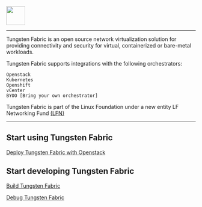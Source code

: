 <img src="https://avatars3.githubusercontent.com/u/36871657?s=200&v=4" width="50">

----

Tungsten Fabric is an open source network virtualization solution for
providing connectivity and security for virtual, containerized or 
bare-metal workloads.

Tungsten Fabric supports integrations with the following orchestrators:
```
Openstack
Kubernetes
Openshift
vCenter
BYOO [Bring your own orchestrator]
```

Tungsten Fabric is part of the Linux Foundation under a new entity
LF Networking Fund [(LFN)]


---

## Start using Tungsten Fabric
[Deploy Tungsten Fabric with Openstack]


## Start developing Tungsten Fabric
[Build Tungsten Fabric]

[Debug Tungsten Fabric]


[(LFN)]: https://www.linuxfoundation.org/projects/networking/
[Deploy Tungsten Fabric with Openstack]: https://github.com/Juniper/contrail-ansible-deployer/wiki/Contrail-with-Kolla-Ocata
[Build Tungsten Fabric]: https://github.com/Juniper/contrail-dev-env
[Debug Tungsten Fabric]: https://github.com/Juniper/contrail-ansible-deployer/wiki/Debugging-contrail-code-in-contrail-microservices

